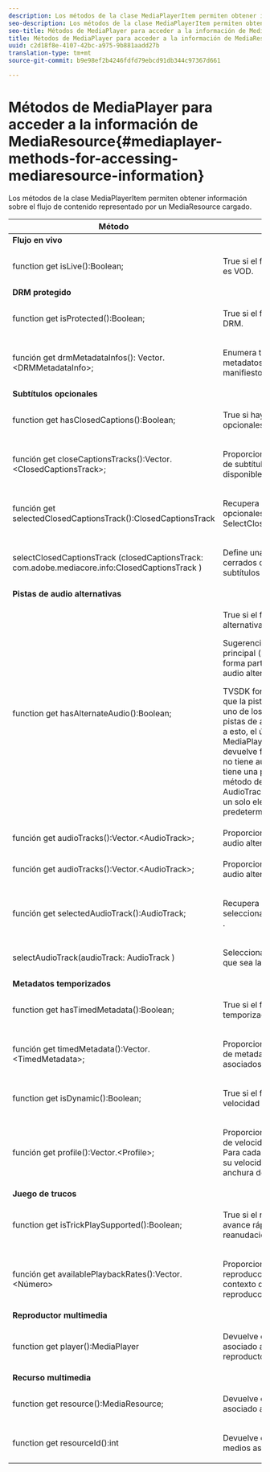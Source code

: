 ```yaml
---
description: Los métodos de la clase MediaPlayerItem permiten obtener información sobre el flujo de contenido representado por un MediaResource cargado.
seo-description: Los métodos de la clase MediaPlayerItem permiten obtener información sobre el flujo de contenido representado por un MediaResource cargado.
seo-title: Métodos de MediaPlayer para acceder a la información de MediaResource
title: Métodos de MediaPlayer para acceder a la información de MediaResource
uuid: c2d18f8e-4107-42bc-a975-9b881aadd27b
translation-type: tm+mt
source-git-commit: b9e98ef2b4246fdfd79ebcd91db344c97367d661

---
```



# Métodos de MediaPlayer para acceder a la información de MediaResource{#mediaplayer-methods-for-accessing-mediaresource-information}

Los métodos de la clase MediaPlayerItem permiten obtener información sobre el flujo de contenido representado por un MediaResource cargado.

<table frame="all" colsep="1" rowsep="1" id="table_77B55D506FE24326A03D97AA087231FF"> 
 <thead> 
  <tr rowsep="1"> 
   <th colname="2" class="entry"> Método </th> 
   <th colname="3" class="entry"> Descripción </th> 
  </tr> 
 </thead>
 <tbody> 
  <tr rowsep="1"> 
   <td colname="1"> <b>Flujo en vivo </b> </td> 
   <td colname="2"> </td>
  </tr> 
  <tr rowsep="1"> 
   <td colname="2"> <span class="codeph"> function get isLive():Boolean; </span> </td> 
   <td colname="3"> <p>True si el flujo está activo; false si es VOD. </p> </td> 
  </tr> 
  <tr rowsep="1"> 
   <td colname="1"> <b>DRM protegido</b> </td> 
   <td colname="2"> </td>
  </tr> 
  <tr rowsep="1"> 
   <td colname="2"> <span class="codeph"> function get isProtected():Boolean; </span> </td> 
   <td colname="3"> <p>True si el flujo está protegido con DRM. </p> </td> 
  </tr> 
  <tr rowsep="1"> 
   <td colname="2"> <span class="codeph"> función get drmMetadataInfos(): Vector.&lt;DRMMetadataInfo&gt;; </span> </td> 
   <td colname="3"> <p>Enumera todos los objetos de metadatos DRM detectados en el manifiesto. </p> </td> 
  </tr> 
  <tr rowsep="1"> 
   <td colname="1"> <b>Subtítulos opcionales</b> </td> 
   <td colname="2"> </td>
  </tr> 
  <tr rowsep="1"> 
   <td colname="2"> <span class="codeph"> function get hasClosedCaptions():Boolean; </span> </td> 
   <td colname="3"> <p>True si hay pistas de subtítulos opcionales disponibles. </p> </td> 
  </tr> 
  <tr rowsep="1"> 
   <td colname="2"> <span class="codeph"> función get closeCaptionsTracks():Vector.&lt;ClosedCaptionsTrack&gt;; </span> </td> 
   <td colname="3"> <p>Proporciona una lista de las pistas de subtítulos opcionales disponibles. </p> </td> 
  </tr> 
  <tr rowsep="1"> 
   <td colname="2"> <span class="codeph"> función get selectedClosedCaptionsTrack():ClosedCaptionsTrack </span> </td> 
   <td colname="3"> <p>Recupera la pista de subtítulos opcionales actual seleccionada con <span class="codeph"> SelectClosedCaptionsTrack </span>. </p> </td> 
  </tr> 
  <tr rowsep="1"> 
   <td colname="2"> <span class="codeph"> selectClosedCaptionsTrack (closedCaptionsTrack: com.adobe.mediacore.info:ClosedCaptionsTrack ) </span> </td> 
   <td colname="3"> <p>Define una pista de subtítulos cerrados como la pista de subtítulos opcionales actual. </p> </td> 
  </tr> 
  <tr rowsep="1"> 
   <td colname="1"> <b>Pistas de audio alternativas </b> </td> 
   <td colname="2"> </td>
  </tr> 
  <tr rowsep="1"> 
   <td colname="2"> <span class="codeph"> function get hasAlternateAudio():Boolean; </span> </td> 
   <td colname="3"> <p>True si el flujo tiene pistas de audio alternativas. </p> <p>Sugerencia:  La pista de audio principal (predeterminada) también forma parte de la lista de pistas de audio alternativas. </p> <p>TVSDK for Desktop HLS considera que la pista de audio principal es uno de los elementos de la lista de pistas de audio alternativas. Debido a esto, el único caso en el que <span class="codeph"> MediaPlayerItem.hasAlternateAudio </span> devuelve false es cuando el flujo no tiene audio. Si el contenido solo tiene una pista de audio, este método devuelve true y <span class="codeph"> get AudioTracks </span> devuelve una lista con un solo elemento (la pista de audio predeterminada). </p> </td> 
  </tr> 
  <tr rowsep="1"> 
   <td colname="2"> <span class="codeph"> función get audioTracks():Vector.&lt;AudioTrack&gt;; </span> </td> 
   <td colname="3"> Proporciona una lista de pistas de audio alternativas disponibles. </td> 
  </tr> 
  <tr rowsep="1"> 
   <td colname="2"> <span class="codeph"> función get audioTracks():Vector.&lt;AudioTrack&gt;; </span> </td> 
   <td colname="3"> <p>Proporciona una lista de pistas de audio alternativas disponibles. </p> </td> 
  </tr> 
  <tr rowsep="1"> 
   <td colname="2"> <span class="codeph"> función get selectedAudioTrack():AudioTrack; </span> </td> 
   <td colname="3"> <p>Recupera la pista de audio seleccionada con <span class="codeph"> selectAudioTrack </span>. </p> </td> 
  </tr> 
  <tr rowsep="1"> 
   <td colname="2"> <span class="codeph"> selectAudioTrack(audioTrack: AudioTrack ) </span> </td> 
   <td colname="3"> <p>Selecciona una pista de audio para que sea la pista de audio actual. </p> </td> 
  </tr> 
  <tr rowsep="1"> 
   <td colname="1"> <b>Metadatos temporizados</b> </td> 
   <td colname="2"> </td>
  </tr> 
  <tr rowsep="1"> 
   <td colname="2"> <span class="codeph"> function get hasTimedMetadata():Boolean; </span> </td> 
   <td colname="3"> <p>True si el flujo tiene metadatos temporizados asociados. </p> </td> 
  </tr> 
  <tr rowsep="1"> 
   <td colname="2"> <span class="codeph"> función get timedMetadata():Vector.&lt;TimedMetadata&gt;; </span> </td> 
   <td colname="3"> <p>Proporciona una lista de los objetos de metadatos temporizados asociados al flujo. </p> </td> 
  </tr> 
  <tr rowsep="1"> 
   <td colname="2"> <span class="codeph"> function get isDynamic():Boolean; </span> </td> 
   <td colname="3"> <p>True si el flujo es un flujo de velocidad de bits múltiple (MBR). </p> </td> 
  </tr> 
  <tr rowsep="1"> 
   <td colname="2"> <span class="codeph"> función get profile():Vector.&lt;Profile&gt;; </span> </td> 
   <td colname="3"> <p>Proporciona una lista de los perfiles de velocidad de bits asociados. Para cada perfil, puede recuperar su velocidad de bits y la altura y anchura del perfil. </p> </td> 
  </tr> 
  <tr rowsep="1"> 
   <td colname="1"> <b>Juego de trucos </b> </td> 
   <td colname="2"> </td>
  </tr> 
  <tr rowsep="1"> 
   <td colname="2"> <span class="codeph"> function get isTrickPlaySupported():Boolean; </span> </td> 
   <td colname="3"> <p>True si el reproductor admite avance rápido, rebobinado y reanudación. </p> </td> 
  </tr> 
  <tr rowsep="1"> 
   <td colname="2"> <span class="codeph"> función get availablePlaybackRates():Vector.&lt;Número&gt; </span> </td> 
   <td colname="3"> <p>Proporciona la lista de las tasas de reproducción disponibles en el contexto de la función de reproducción mediante trucos. </p> </td> 
  </tr> 
  <tr rowsep="1"> 
   <td colname="1"> <b>Reproductor multimedia </b> </td> 
   <td colname="2"> </td>
  </tr> 
  <tr rowsep="1"> 
   <td colname="2"> <span class="codeph"> function get player():MediaPlayer </span> </td> 
   <td colname="3"> <p>Devuelve el reproductor de medios asociado actualmente a este reproductor. </p> </td> 
  </tr> 
  <tr rowsep="1"> 
   <td colname="1"> <b>Recurso multimedia</b> </td> 
   <td colname="2"> </td>
  </tr> 
  <tr rowsep="1"> 
   <td colname="2"> <span class="codeph"> function get resource():MediaResource; </span> </td> 
   <td colname="3"> <p>Devuelve el recurso de medios asociado a este elemento. </p> </td> 
  </tr> 
  <tr rowsep="0"> 
   <td colname="2"> <span class="codeph"> function get resourceId():int </span> </td> 
   <td colname="3"> <p>Devuelve el identificador de medios asociado a este elemento. </p> </td> 
  </tr> 
 </tbody> 
</table>

